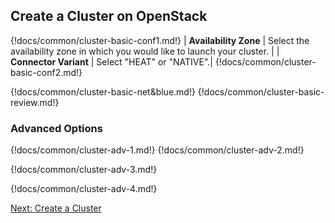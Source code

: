 ## Create a Cluster on OpenStack

{!docs/common/cluster-basic-conf1.md!}
| **Availability Zone** | Select the availability zone in which you would like to launch your cluster. |
| **Connector Variant** | Select "HEAT" or "NATIVE".|
{!docs/common/cluster-basic-conf2.md!}


{!docs/common/cluster-basic-net&blue.md!}
{!docs/common/cluster-basic-review.md!}
    
    
### Advanced Options

{!docs/common/cluster-adv-1.md!}
{!docs/common/cluster-adv-2.md!}

{!docs/common/cluster-adv-3.md!} 

{!docs/common/cluster-adv-4.md!} 

<div class="next">
<a href="../os-create/index.html">Next: Create a Cluster</a>
</div>